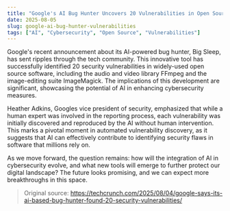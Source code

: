 ```yaml
---
title: "Google's AI Bug Hunter Uncovers 20 Vulnerabilities in Open Source Software"
date: 2025-08-05
slug: google-ai-bug-hunter-vulnerabilities
tags: ["AI", "Cybersecurity", "Open Source", "Vulnerabilities"]
---
```

Google's recent announcement about its AI-powered bug hunter, Big Sleep, has sent ripples through the tech community. This innovative tool has successfully identified 20 security vulnerabilities in widely-used open source software, including the audio and video library FFmpeg and the image-editing suite ImageMagick. The implications of this development are significant, showcasing the potential of AI in enhancing cybersecurity measures.

Heather Adkins, Googles vice president of security, emphasized that while a human expert was involved in the reporting process, each vulnerability was initially discovered and reproduced by the AI without human intervention. This marks a pivotal moment in automated vulnerability discovery, as it suggests that AI can effectively contribute to identifying security flaws in software that millions rely on.

As we move forward, the question remains: how will the integration of AI in cybersecurity evolve, and what new tools will emerge to further protect our digital landscape? The future looks promising, and we can expect more breakthroughs in this space.

> Original source: https://techcrunch.com/2025/08/04/google-says-its-ai-based-bug-hunter-found-20-security-vulnerabilities/